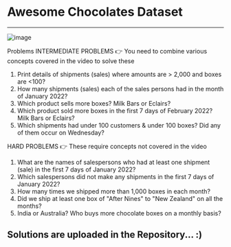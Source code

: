 # Awesome Chocolates Dataset
-- ----------------------------------------------------------------------------------------------------
![image](https://github.com/JOHANDILEEP21/Awesome-Chocolate---Data-Analysis-using-SQL/assets/110006271/d4a34807-6f31-47d7-a13c-76948657c294)

Problems
INTERMEDIATE PROBLEMS
👉 You need to combine various concepts covered in the video to solve these

1. Print details of shipments (sales) where amounts are > 2,000 and boxes are <100?
2. How many shipments (sales) each of the sales persons had in the month of January 2022?
3. Which product sells more boxes? Milk Bars or Eclairs?
4. Which product sold more boxes in the first 7 days of February 2022? Milk Bars or Eclairs?
5. Which shipments had under 100 customers & under 100 boxes? Did any of them occur on Wednesday?

HARD PROBLEMS
👉 These require concepts not covered in the video

1. What are the names of salespersons who had at least one shipment (sale) in the first 7 days of January 2022?
2. Which salespersons did not make any shipments in the first 7 days of January 2022?
3. How many times we shipped more than 1,000 boxes in each month?
4. Did we ship at least one box of "After Nines" to "New Zealand" on all the months?
5. India or Australia? Who buys more chocolate boxes on a monthly basis?


## Solutions are uploaded in the Repository... :)

